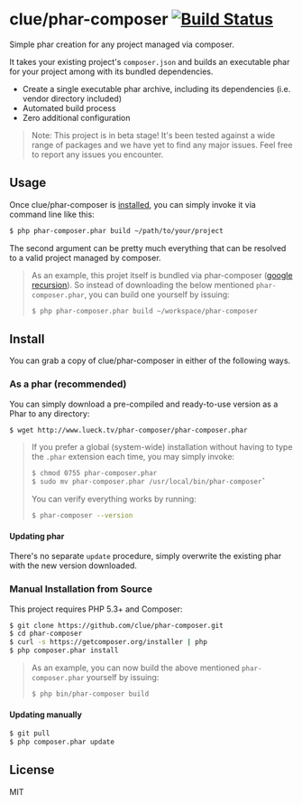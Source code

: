 # clue/phar-composer [![Build Status](https://travis-ci.org/clue/phar-composer.png?branch=master)](https://travis-ci.org/clue/phar-composer)

Simple phar creation for any project managed via composer.

It takes your existing project's `composer.json` and builds an executable phar
for your project among with its bundled dependencies.

* Create a single executable phar archive, including its dependencies (i.e. vendor directory included)
* Automated build process
* Zero additional configuration 

> Note: This project is in beta stage! It's been tested against a wide range
of packages and we have yet to find any major issues.
Feel free to report any issues you encounter.

## Usage

Once clue/phar-composer is [installed](#install), you can simply invoke it via command line like this:

```bash
$ php phar-composer.phar build ~/path/to/your/project
```

The second argument can be pretty much everything that can be resolved to a valid project managed by composer.

> As an example, this projet itself is bundled via phar-composer
([google recursion](https://www.google.com/search?q=recursion)). So instead of downloading the
below mentioned `phar-composer.phar`, you can build one yourself by issuing:
>
> ```bash
> $ php phar-composer.phar build ~/workspace/phar-composer
> ```

## Install

You can grab a copy of clue/phar-composer in either of the following ways.

### As a phar (recommended)

You can simply download a pre-compiled and ready-to-use version as a Phar
to any directory:

```bash
$ wget http://www.lueck.tv/phar-composer/phar-composer.phar
```


> If you prefer a global (system-wide) installation without having to type the `.phar` extension
each time, you may simply invoke:
> 
> ```bash
> $ chmod 0755 phar-composer.phar
> $ sudo mv phar-composer.phar /usr/local/bin/phar-composer`
> ```
>
> You can verify everything works by running:
> 
> ```bash
> $ phar-composer --version
> ```

#### Updating phar

There's no separate `update` procedure, simply overwrite the existing phar with the new version downloaded.

### Manual Installation from Source

This project requires PHP 5.3+ and Composer:

```bash
$ git clone https://github.com/clue/phar-composer.git
$ cd phar-composer
$ curl -s https://getcomposer.org/installer | php
$ php composer.phar install
```

> As an example, you can now build the above mentioned `phar-composer.phar` yourself by issuing:
>
> ```bash
> $ php bin/phar-composer build
> ```

#### Updating manually
```bash
$ git pull
$ php composer.phar update
```

## License

MIT


